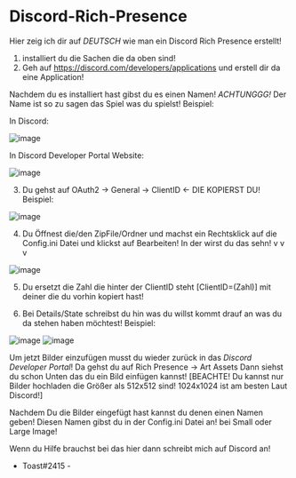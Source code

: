 # Discord-Rich-Presence

Hier zeig ich dir auf *DEUTSCH* wie man ein Discord Rich Presence erstellt!

1. installiert du die Sachen die da oben sind!
2. Geh auf https://discord.com/developers/applications und erstell dir da eine Application!

Nachdem du es installiert hast gibst du es einen Namen!
*ACHTUNGGG!* Der Name ist so zu sagen das Spiel was du spielst!
Beispiel:


In Discord:

![image](https://user-images.githubusercontent.com/95420955/153207566-df906c04-0f4c-43a2-b039-4483d92cb257.png)


In Discord Developer Portal Website:

![image](https://user-images.githubusercontent.com/95420955/153207592-4667094f-732a-4888-9121-eff631a0b691.png)



3. Du gehst auf OAuth2 -> General -> ClientID <- DIE KOPIERST DU! 
Beispiel:

![image](https://user-images.githubusercontent.com/95420955/153207702-d501f6a9-7f40-4788-a961-0a2538084f8f.png)



4. Du Öffnest die/den ZipFile/Ordner und machst ein Rechtsklick auf die Config.ini Datei und klickst auf Bearbeiten!
In der wirst du das sehn! v v v

![image](https://user-images.githubusercontent.com/95420955/153207751-7fee2513-0e36-4834-b41f-a322bfcf64a5.png)



5. Du ersetzt die Zahl die hinter der ClientID steht [ClientID=(Zahl)] mit deiner die du vorhin kopiert hast!

6. Bei Details/State schreibst du hin was du willst kommt drauf an was du da stehen haben möchtest!
Beispiel: 

![image](https://user-images.githubusercontent.com/95420955/153207824-fc4d320d-f346-4f5d-bb39-095646c4ddff.png)
![image](https://user-images.githubusercontent.com/95420955/153207857-9a82e9e8-da13-4f0e-8841-0bc824259047.png)



Um jetzt Bilder einzufügen musst du wieder zurück in das *Discord Developer Portal*!
Da gehst du auf Rich Presence -> Art Assets
Dann siehst du schon Unten das du ein Bild einfügen kannst! [BEACHTE! Du kannst nur Bilder hochladen die Größer als 512x512 sind! 1024x1024 ist am besten Laut Discord!]

Nachdem Du die Bilder eingefügt hast kannst du denen einen Namen geben! Diesen Namen gibst du in der Config.ini Datei an! bei Small oder Large Image!

Wenn du Hilfe brauchst bei das hier dann schreibt mich auf Discord an!

- Toast#2415 -
